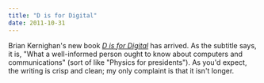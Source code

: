 ```yaml
---
title: "D is for Digital"
date: 2011-10-31
---
```

Brian Kernighan's new book <a href="http://kernighan.com/"><em>D is for Digital</em></a> has arrived. As the subtitle says, it is, "What a well-informed person ought to know  about computers and communications" (sort of like "Physics for presidents"). As you'd expect, the writing is crisp and clean; my only complaint is that it isn't longer.
